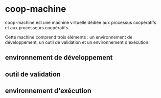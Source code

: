 ###

# coop-machine 

coop-machine est une machine virtuelle dédiée aux processus coopératifs et aux processeurs coopératifs.

Cette machine comprend trois éléments : un environnement de développement, un outil de validation et un environnement d'exécution.

## environnement de développement

##  outil de validation

## environnement d'exécution

<!--
**coop-machine/coop-machine** is a ✨ _special_ ✨ repository because its `README.md` (this file) appears on your GitHub profile.

Here are some ideas to get you started:

- 🔭 I’m currently working on ...
- 🌱 I’m currently learning ...
- 👯 I’m looking to collaborate on ...
- 🤔 I’m looking for help with ...
- 💬 Ask me about ...
- 📫 How to reach me: ...
- 😄 Pronouns: ...
- ⚡ Fun fact: ...
-->

